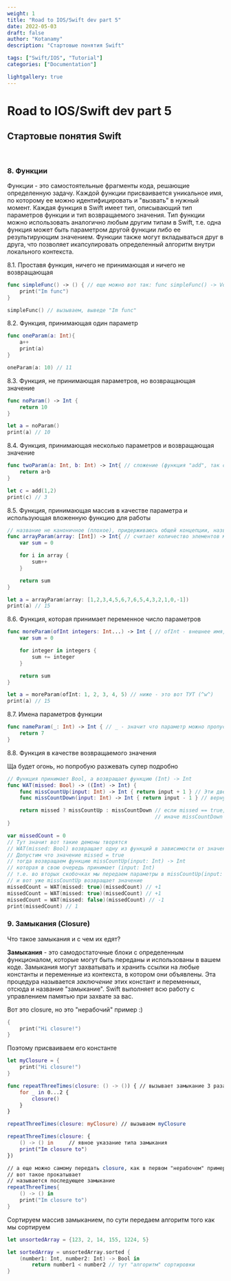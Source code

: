 ```yaml
---
weight: 1
title: "Road to IOS/Swift dev part 5"
date: 2022-05-03
draft: false
author: "Kotanamy"
description: "Стартовые понятия Swift"

tags: ["Swift/IOS", "Tutorial"]
categories: ["Documentation"]

lightgallery: true
---
```


# Road to IOS/Swift dev part 5
## **Стартовые понятия Swift**

<br>

### 8. Функции

Функции - это самостоятельные фрагменты кода, решающие определенную задачу. Каждой функции присваивается уникальное имя, по которому ее можно идентифицировать и "вызвать" в нужный момент. Каждая функция в Swift имеет тип, описывающий тип параметров функции и тип возвращаемого значения. Тип функции можно использовать аналогично любым другим типам в Swift, т.е. одна функция может быть параметром другой функции либо ее результирующим значением. Функции также могут вкладываться друг в друга, что позволяет икапсулировать определенный алгоритм внутри локального контекста.

8.1. Проставя функция, ничего не принимающая и ничего не возвращающая

```Swift
func simpleFunc() -> () { // еще можно вот так: func simpleFunc() -> Void{} или func simpleFunc(){}
    print("Im func")
}

simpleFunc() // вызываем, выведе "Im func"
```

8.2. Функция, принимающая один параметр

```Swift
func oneParam(a: Int){
    a++
    print(a)
}

oneParam(a: 10) // 11
```

8.3. Функция, не принимающая параметров, но возвращающая значение

```Swift
func noParam() -> Int {
    return 10
}

let a = noParam()
print(a) // 10
```

8.4. Функция, принимающая несколько параметров и возвращающая значение

```Swift
func twoParam(a: Int, b: Int) -> Int{ // сложение (функция "add", так сказать)
    return a+b
}

let c = add(1,2)
print(c) // 3
```

8.5. Функция, принимающая массив в качестве параметра и использующая вложенную функцию для работы

```Swift
// название не каноничное (плохое), придерживаюсь общей концепции, назвал бы arrayCounter
func arrayParam(array: [Int]) -> Int{ // считает количество элементов массив
    var sum = 0

    for i in array {
        sum++
    }

    return sum
}

let a = arrayParam(array: [1,2,3,4,5,6,7,6,5,4,3,2,1,0,-1])
print(a) // 15
```

8.6. Функция, которая принимает переменное число параметров

```Swift
func moreParam(ofInt integers: Int...) -> Int { // ofInt - внешнее имя, используется ниже
    var sum = 0

    for integer in integers {
        sum += integer
    }

    return sum
}

let a = moreParam(ofInt: 1, 2, 3, 4, 5) // ниже - это вот ТУТ (^w^)
print(a) // 15
```

8.7. Имена параметров функции

```Swift
func nameParam(_: Int) -> Int { // _ - значит что параметр можно пропустить
    return 7
}
```

8.8. Функция в качестве возвращаемого значения

Ща будет огонь, но попробую разжевать супер подробно

```Swift
// Функция принимает Bool, а возвращает функцию (Int) -> Int
func WAT(missed: Bool) -> ((Int) -> Int) { 
    func missCountUp(input: Int) -> Int { return input + 1 } // Эти две функции создаем чтобы
    func missCountDown(input: Int) -> Int { return input - 1 } // вернуть их

    return missed ? missCountUp : missCountDown // если missed == true, то вернем missCountUp,
                                                // иначе missCountDown
}

var missedCount = 0
// Тут значит вот такие демоны творятся
// WAT(missed: Bool) возвращает одну из функций в зависимости от значения missed
// Допустим что значение missed = true
// тогда возвращаем функцию missCountUp(input: Int) -> Int
// которая в свою очередь принимает (input: Int)
// т.е. во вторых скобочках мы передаем параметры в missCountUp(input: Int) -> Int
// и вот уже missCountUp возвращает значение
missedCount = WAT(missed: true)(missedCount) // +1 
missedCount = WAT(missed: true)(missedCount) // +1
missedCount = WAT(missed: false)(missedCount) // -1
print(missedCount) // 1
```

### 9. Замыкания (Closure)

Что такое замыкания и с чем их едят?

**Замыкания** - это самодостаточные блоки с определенным функционалом, которые могут быть переданы и использованы в вашем коде. Замыкания могут захватывать и хранить ссылки на любые константы и переменные из контекста, в котором они объявлены. Эта процедура называется *заключение* этих констант и переменных, отсюда и название "замыкание". Swift выполняет всю работу с управлением памятью при захвате за вас.

Вот это closure, но это "нерабочий" пример :)
```Swift
{
    print("Hi closure!")
}
```
Поэтому присваиваем его константе
```Swift
let myClosure = {
    print("Hi closure!")
}

func repeatThreeTimes(closure: () -> ()) { // вызывает замыкание 3 раза
    for _ in 0...2 {
        closure()
    }
}

repeatThreeTimes(closure: myClosure) // вызываем myClosure

repeatThreeTimes(closure: {
    () -> () in     // явное указание типа замыкания
    print("Im closure to")
})

// а еще можно самому передать closure, как в первом "нерабочем" примере
// вот такое прокатывает
// называется последующее замыкание
repeatThreeTimes{
    () -> () in
    print("Im closure to")
}
```

Сортируем массив замыканием, по сути передаем алгоритм того как мы сортируем
```Swift
let unsortedArray = {123, 2, 14, 155, 1224, 5}

let sortedArray = unsortedArray.sorted {
    (number1: Int, number2: Int) -> Bool in
        return number1 < number2 // тут "алгоритм" сортировки
}
```


